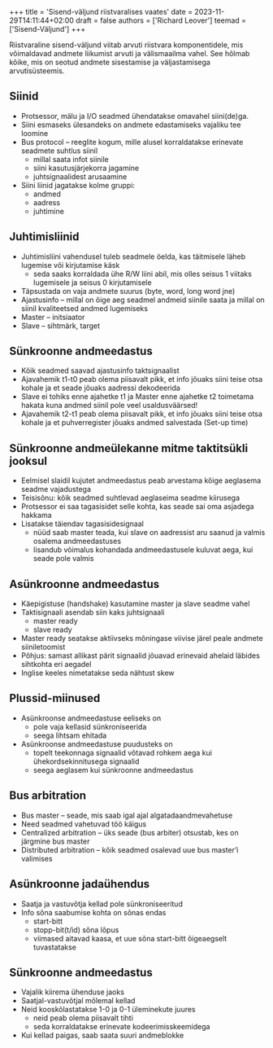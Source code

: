 +++
title = 'Sisend-väljund riistvaralises vaates'
date = 2023-11-29T14:11:44+02:00
draft = false
authors = ['Richard Leover']
teemad = ['Sisend-Väljund']
+++

Riistvaraline sisend-väljund viitab arvuti riistvara komponentidele, mis võimaldavad andmete liikumist arvuti ja välismaailma vahel. See hõlmab kõike, mis on seotud andmete sisestamise ja väljastamisega arvutisüsteemis.

Siinid
---------

* Protsessor, mälu ja I/O seadmed ühendatakse omavahel siini(de)ga.
* Siini esmaseks ülesandeks on andmete edastamiseks vajaliku tee loomine
* Bus protocol – reeglite kogum, mille alusel korraldatakse erinevate seadmete suhtlus siinil
    * millal saata infot siinile
    * siini kasutusjärjekorra jagamine
    * juhtsignaalidest arusaamine
* Siini liinid jagatakse kolme gruppi:
    * andmed
    * aadress
    * juhtimine

Juhtimisliinid
------------

* Juhtimisliini vahendusel tuleb seadmele öelda, kas täitmisele läheb lugemise või kirjutamise käsk
    * seda saaks korraldada ühe R/W liini abil, mis olles seisus 1 viitaks lugemisele ja seisus 0 kirjutamisele
* Täpsustada on vaja andmete suurus (byte, word, long word jne)
* Ajastusinfo – millal on õige aeg seadmel andmeid siinile saata ja millal on siinil kvaliteetsed andmed lugemiseks
* Master – initsiaator
* Slave – sihtmärk, target

Sünkroonne andmeedastus
-----------------

* Kõik seadmed saavad ajastusinfo taktsignaalist
* Ajavahemik t1-t0 peab olema piisavalt pikk, et info jõuaks siini teise otsa kohale ja et seade jõuaks aadressi dekodeerida
* Slave ei tohiks enne ajahetke t1 ja Master enne ajahetke t2 toimetama hakata kuna andmed siinil pole veel usaldusväärsed!
* Ajavahemik t2-t1 peab olema piisavalt pikk, et info jõuaks siini teise otsa kohale ja et puhverregister jõuaks andmed salvestada (Set-up time)

Sünkroonne andmeülekanne mitme taktitsükli jooksul
--------------------

* Eelmisel slaidil kujutet andmeedastus peab arvestama kõige aeglasema seadme vajadustega
* Teisisõnu: kõik seadmed suhtlevad aeglaseima seadme kiirusega
* Protsessor ei saa tagasisidet selle kohta, kas seade sai oma asjadega hakkama
* Lisatakse täiendav tagasisidesignaal
    * nüüd saab master teada, kui slave on aadressist aru saanud ja valmis osalema andmeedastuses
    * lisandub võimalus kohandada andmeedastusele kuluvat aega, kui seade pole valmis

Asünkroonne andmeedastus
--------------------

* Käepigistuse (handshake) kasutamine master ja slave seadme vahel
* Taktisignaali asendab siin kaks juhtsignaali
    * master ready
    * slave ready
* Master ready seatakse aktiivseks mõningase viivise järel peale andmete siiniletoomist
* Põhjus: samast allikast pärit signaalid jõuavad erinevaid ahelaid läbides sihtkohta eri aegadel
* Inglise keeles nimetatakse seda nähtust skew 

Plussid-miinused
---------------

* Asünkroonse andmeedastuse eeliseks on
    * pole vaja kellasid sünkroniseerida
    * seega lihtsam ehitada
* Asünkroonse andmeedastuse puudusteks on
    * topelt teekonnaga signaalid võtavad rohkem aega kui ühekordsekinnitusega signaalid
    * seega aeglasem kui sünkroonne andmeedastus

Bus arbitration
---------

* Bus master – seade, mis saab igal ajal algatadaandmevahetuse
* Need seadmed vahetuvad töö käigus
* Centralized arbitration – üks seade (bus arbiter) otsustab, kes on järgmine bus master
* Distributed arbitration – kõik seadmed osalevad uue bus master’i valimises

Asünkroonne jadaühendus
--------------

* Saatja ja vastuvõtja kellad pole sünkroniseeritud
* Info sõna saabumise kohta on sõnas endas
    * start-bitt
    * stopp-bit(t/id) sõna lõpus
    * viimased aitavad kaasa, et uue sõna start-bitt õigeaegselt tuvastatakse

Sünkroonne andmeedastus
--------------------

* Vajalik kiirema ühenduse jaoks
* Saatjal-vastuvõtjal mõlemal kellad
* Neid kooskõlastatakse 1-0 ja 0-1 üleminekute juures
    * neid peab olema piisavalt tihti
    * seda korraldatakse erinevate kodeerimisskeemidega
* Kui kellad paigas, saab saata suuri andmeblokke
